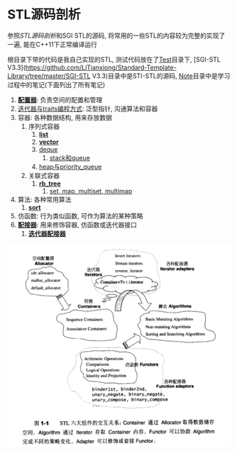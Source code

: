 # STL源码剖析

参照*STL源码剖析*和SGI STL的源码, 将常用的一些STL的内容较为完整的实现了一遍, 能在C++11下正常编译运行

根目录下带的代码是我自己实现的STL, 测试代码放在了[Test](https://github.com/LiTianxiong/Standard-Template-Library/tree/master/Test)目录下, [SGI-STL V3.3](https://github.com/LiTianxiong/Standard-Template-Library/tree/master/SGI-STL V3.3)目录中是STI-STL的源码, [Note](https://github.com/LiTianxiong/Standard-Template-Library/tree/master/Note)目录中是学习过程中的笔记(下面列出了所有笔记)

1. **[配置器](https://github.com/LiTianxiong/Standard-Template-Library/blob/master/Note/配置器.md)**: 负责空间的配置和管理
2. [迭代器与traits编程方式](https://github.com/LiTianxiong/Standard-Template-Library/blob/master/Note/迭代器.md): 泛型指针, 沟通算法和容器
3. 容器: 各种数据结构, 用来存放数据
   1. 序列式容器
      1. **[list](https://github.com/LiTianxiong/Standard-Template-Library/blob/master/Note/list.md)**
      2. **[vector](https://github.com/LiTianxiong/Standard-Template-Library/blob/master/Note/vector.md)**
      3. [deque](https://github.com/LiTianxiong/Standard-Template-Library/blob/master/Note/deque.md)
         1. [stack和queue](https://github.com/LiTianxiong/Standard-Template-Library/blob/master/Note/stack和queue.md)
      4. [heap与priority_queue](https://github.com/LiTianxiong/Standard-Template-Library/blob/master/Note/heap与priority_queue.md)
   2. 关联式容器
      1. **[rb_tree](https://github.com/LiTianxiong/Standard-Template-Library/blob/master/Note/rb_tree.md)**
         1. [set, map, multiset, multimap](https://github.com/LiTianxiong/Standard-Template-Library/blob/master/Note/set,map,multiset,multimap.md)
4. 算法: 各种常用算法
   1. **[sort](https://github.com/LiTianxiong/Standard-Template-Library/blob/master/Note/sort.md)**
5. 仿函数: 行为类似函数, 可作为算法的某种策略
6. **[配接器](https://github.com/LiTianxiong/Standard-Template-Library/blob/master/Note/配接器.md)**: 用来修饰容器, 仿函数或迭代器接口
   1. **[迭代器配接器](https://github.com/LiTianxiong/Standard-Template-Library/blob/master/Note/迭代器配接器.md)**





![](https://raw.githubusercontent.com/LiTianxiong/Pictures/master/20190429151826.png)

